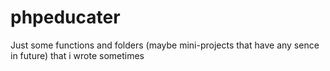 # phpeducater

Just some functions and folders (maybe mini-projects that have any sence in future) that i wrote sometimes
